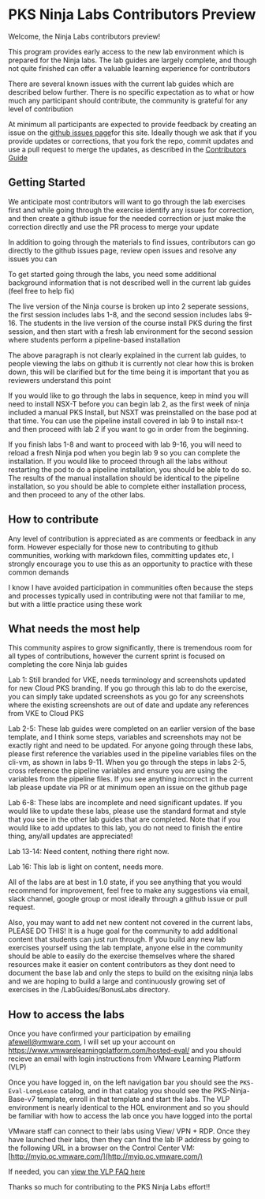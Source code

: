 # PKS Ninja Labs Contributors Preview

Welcome, the Ninja Labs contributors preview!

This program provides early access to the new lab environment which is prepared for the Ninja labs. The lab guides are largely complete, and though not quite finished can offer a valuable learning experience for contributors

There are several known issues with the current lab guides which are described below further. There is no specific expectation as to what or how much any participant should contribute, the community is grateful for any level of contribution

At minimum all participants are expected to provide feedback by creating an issue on the [github issues page](https://github.com/CNA-Tech/PKS-Ninja/issues)for this site. Ideally though we ask that if you provide updates or corrections, that you fork the repo, commit updates and use a pull request to merge the updates, as described in the [Contributors Guide]() 

## Getting Started

We anticipate most contributors will want to go through the lab exercises first and while going through the exercise identify any issues for correction, and then create a github issue for the needed correction or just make the correction directly and use the PR process to merge your update

In addition to going through the materials to find issues, contributors can go directly to the github issues page, review open issues and resolve any issues you can 

To get started going through the labs, you need some additional background information that is not described well in the current lab guides (feel free to help fix)

The live version of the Ninja course is broken up into 2 seperate sessions, the first session includes labs 1-8, and the second session includes labs 9-16. The students in the live version of the course install PKS during the first session, and then start with a fresh lab environment for the second session where students perform a pipeline-based installation

The above paragraph is not clearly explained in the current lab guides, to people viewing the labs on github it is currently not clear how this is broken down, this will be clarified but for the time being it is important that you as reviewers understand this point

If you would like to go through the labs in sequence, keep in mind you will need to install NSX-T before you can begin lab 2, as the first week of ninja included a manual PKS Install, but NSXT was preinstalled on the base pod at that time. You can use the pipeline install covered in lab 9 to install nsx-t and then proceed with lab 2 if you want to go in order from the beginning. 

If you finish labs 1-8 and want to proceed with lab 9-16, you will need to reload a fresh Ninja pod when you begin lab 9 so you can complete the installation. If you would like to proceed through all the labs without restarting the pod to do a pipeline installation, you should be able to do so. The results of the manual installation should be identical to the pipeline installation, so you should be able to complete either installation process, and then proceed to any of the other labs. 

## How to contribute

Any level of contribution is appreciated as are comments or feedback in any form. However especially for those new to contributing to github communities, working with markdown files, committing updates etc, I strongly encourage you to use this as an opportunity to practice with these common demands

I know I have avoided participation in communities often because the steps and processes typically used in contributing were not that familiar to me, but with a little practice using these work

## What needs the most help

This community aspires to grow significantly, there is tremendous room for all types of contributions, however the current sprint is focused on completing the core Ninja lab guides

Lab 1: Still branded for VKE, needs terminology and screenshots updated for new Cloud PKS branding. If you go through this lab to do the exercise, you can simply take updated screenshots as you go for any screenshots where the existing screenshots are out of date and update any references from VKE to Cloud PKS

Lab 2-5: These lab guides were completed on an earlier version of the base template, and I think some steps, variables and screenshots may not be exactly right and need to be updated. For anyone going through these labs, please first reference the variables used in the pipeline variables files on the cli-vm, as shown in labs 9-11. When you go through the steps in labs 2-5, cross reference the pipeline variables and ensure you are using the variables from the pipeline files. If you see anything incorrect in the current lab please update via PR or at minimum open an issue on the github page

Lab 6-8: These labs are incomplete and need significant updates. If you would like to update these labs, please use the standard format and style that you see in the other lab guides that are completed. Note that if you would like to add updates to this lab, you do not need to finish the entire thing, any/all updates are appreciated!

Lab 13-14: Need content, nothing there right now. 

Lab 16: This lab is light on content, needs more. 

All of the labs are at best in 1.0 state, if you see anything that you would recommend for improvement, feel free to make any suggestions via email, slack channel, google group or most ideally through a github issue or pull request. 

Also, you may want to add net new content not covered in the current labs, PLEASE DO THIS! It is a huge goal for the community to add additional content that students can just run through. If you build any new lab exercises yourself using the lab template, anyone else in the community should be able to easily do the exercise themselves where the shared resources make it easier on content contributors as they dont need to document the base lab and only the steps to build on the exisitng ninja labs and we are hoping to build a large and continuously growing set of exercises in the /LabGuides/BonusLabs directory. 

## How to access the labs

Once you have confirmed your participation by emailing afewell@vmware.com, I will set up your account on https://www.vmwarelearningplatform.com/hosted-eval/ and you should recieve an email with login instructions from VMware Learning Platform (VLP)

Once you have logged in, on the left navigation bar you should see the `PKS-Eval-LongLease` catalog, and in that catalog you should see the PKS-Ninja-Base-v7 template, enroll in that template and start the labs. The VLP environment is nearly identical to the HOL environment and so you should be familiar with how to access the lab once you have logged into the portal

VMware staff can connect to their labs using View/ VPN + RDP. Once they have launched their labs, then they can find the lab IP address by going to the following URL in a browser on the Control Center VM:
[http://myip.oc.vmware.com/](http://myip.oc.vmware.com/)

If needed, you can [view the VLP FAQ here](https://communities.vmware.com/docs/DOC-24916)

Thanks so much for contributing to the PKS Ninja Labs effort!!





##



